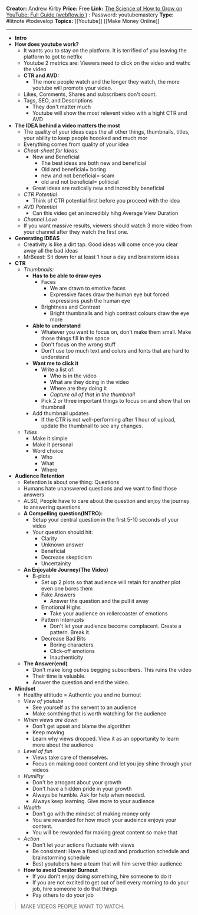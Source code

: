 **Creator:** Andrew Kirby
**Price:** Free
**Link:** [The Science of How to Grow on YouTube: Full Guide (webflow.io )](https://first-class-creator.webflow.io/youtube/intro) : Password: youtubemastery
**Type:** #litnote #todevelop 
**Topics:** [[Youtube]] [[Make Money Online]]

---
- **Intro**
- **How does youtube work?**
	- It wants you to stay on the platform. It is terrified of you leaving the platform to got to netflix
	- Youtube 2 metrics are: Viewers need to click on the video and wathc the video
	- **CTR and AVD:**
		- The more people watch and the longer they watch, the more youtube will promote your video.
	- Likes, Comments, Shares and subscribers don't count.
	- Tags, SEO, and Descriptions
		- They don't matter much
		- Youtube will show the most relevent video with a hight CTR and AVD
- **The IDEA behind a video matters the most**
	- The quality of your ideas caps the all other things, thumbnails, titles, your ability to keep people hoooked and much mor
	- Everything comes from quality of your idea
	- *Cheat-sheet for Ideas:*
		- New and Beneficial
			- The best ideas are both new and beneficial
			- Old and beneficial= boring
			- new and not beneficial= scam
			- old and not beneficial= politicial
		- Great ideas are radically new and incredibly beneficial
	- *CTR Potential*
		- Think of CTR potential first before you proceed with the idea
	- *AVD Potential*
		- Can this video get an incredibly hihg Average View Duration
	- *Channel Love*
	- If you want massive results, viewers should watch 3 more video from your channel after they watch the first one.
- **Generating IDEAS**
	- Creativity is like a dirt tap. Good ideas will come once you clear away all the bad ideas
	- MrBeast: Sit down for at least 1 hour a day and brainstorm ideas
- **CTR**
	- *Thumbnails:*
		- **Has to be able to draw eyes**
			- Faces
				- We are drawn to emotive faces
				- Expressive faces draw the human eye but forced expressions push the human eye
			- Brightness and Contrast
				- Bright thumbnails and high contrast colours draw the eye more
		- **Able to understand**
			- Whatever you want to focus on, don't make them small. Make those things fill in the space
			- Don't focus on the wrong stuff
			- Don't use too much text and colurs and fonts that are hard to understand
		- **Want me to click it**
			- Write a list of:  
				- Who is in the video
				- What are they doing in the video
				- Where are they doing it
				- *Capture all of that in the thumbnail*
			- Pick 2 or three important things to focus on and show that on thumbnail
		- Add thumbnail updates
			- If the CTR is not well-performing after 1 hour of upload, update the thumbnail to see any changes.
	- *Titles*
		- Make it simple
		- Make it personal
		- Word choice
			- Who
			- What 
			- Where
- **Audience Retention**
	- Retention is about one thing: Questions
	- Humans hate unanswered questions and we want to find those answers
	- ALSO, People have to care about the question and enjoy the journey to answering questions
	- **A Compelling question(INTRO):**
		- Setup your central question in the first 5-10 seconds of your video
		- Your question should hit:
			- Clarity
			- Unknown answer
			- Beneficial
			- Decrease skepticism
			- Uncertainity
	- **An Enjoyable Journey(The Video)**
		- B-plots
			- Set up 2 plots so that audience will retain for another plot even one bores them
			- Fake Answers
				- Answer the question and the pull it away
			- Emotional Highs
				- Take your audience on rollercoaster of emotions
			- Pattern Interrupts
				- Don't let your audience become complacent. Create a pattern. Break it.
			- Decrease Bad Bits
				- Boring characters
				- Click-off emotions
				- Inauthenticity
	- **The Answer(end)**
		- Don't make long outros begging subscribers. This ruins the video
		- Their time is valuable. 
		- Answer the question and end the video.
- **Mindset**
	- Healthy attitude = Authentic you and no burnout
	- *View of youtube*
		- See yourself as the servent to an audience
		- Make somthing that is worth watching for the audience
	- *When views are down*
		- Don't get upset and blame the algorithm
		- Keep moving
		- Learn why views dropped. View it as an opportunity to learn more about the audience
	- *Level of fun*
		- Views take care of themselves.
		- Focus on making cood content and let you joy shine through your videos
	- *Humility*
		- Don't be arrogant about your growth
		- Don't have a hidden pride in your growth
		- Always be humble. Ask for help when needed. 
		- Always keep learning. Give more to your audience
	- *Wealth*
		- Don't go with the mindset of making money only
		- You are rewarded for how much your audeince enjoys your content.
		- You will be rewarded for making great content so make that
	- *Action*
		- Don't let your actions fluctuate with views
		- Be consistent: Have a fixed upload and production schedule and brainstorming schedule
		- Best youtubers have a team that will him serve thier audience
	- **How to avoid Creator Burnout**
		- If you don't enjoy doing something, hire someone to do it
		- If you are not excited to get out of bed every morning to do your job, hire someone to do that things
		- Pay others to do your job

> MAKE VIDEOS PEOPLE WANT TO WATCH.

